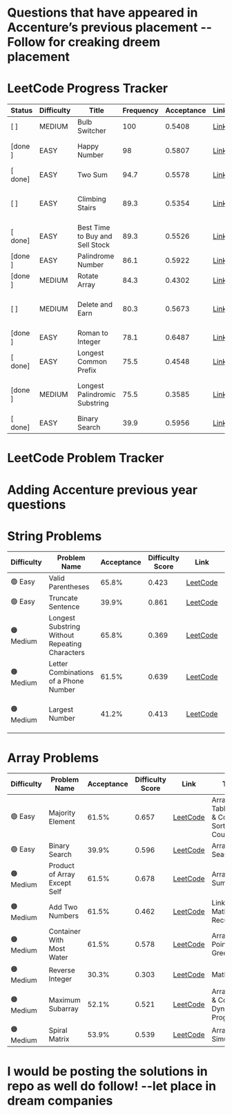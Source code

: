 # Questions that have appeared in Accenture’s previous placement -- Follow for creaking dreem placement
# LeetCode Progress Tracker

| Status | Difficulty | Title                        | Frequency | Acceptance | Link                                                                 | Topics                                      |
|--------|------------|------------------------------|-----------|------------|----------------------------------------------------------------------|---------------------------------------------|
|[ ]    | MEDIUM     | Bulb Switcher               | 100       | 0.5408         | [Link](https://leetcode.com/problems/bulb-switcher)                      | Math, Brainteaser                           |
|[done ]    | EASY       | Happy Number                | 98        | 0.5807     | [Link](https://leetcode.com/problems/happy-number)                   | Hash Table, Math, Two Pointers              |
|[ done]    | EASY       | Two Sum                     | 94.7      | 0.5578     | [Link](https://leetcode.com/problems/two-sum)                        | Array, Hash Table                           |
|[ ]    | EASY       | Climbing Stairs             | 89.3      | 0.5354         | [Link](https://leetcode.com/problems/climbing-stairs)                    | Math, Dynamic Programming, Memoization      |
|[ done]    | EASY       | Best Time to Buy and Sell Stock | 89.3   | 0.5526    | [Link](https://leetcode.com/problems/best-time-to-buy-and-sell-stock) | Array, Dynamic Programming                 |
|[done ]    | EASY       | Palindrome Number           | 86.1      | 0.5922     | [Link](https://leetcode.com/problems/palindrome-number)               | Math                                        |
|[done ]    | MEDIUM     | Rotate Array                | 84.3      | 0.4302     | [Link](https://leetcode.com/problems/rotate-array)                    | Array, Math, Two Pointers                   |
|[ ]    | MEDIUM     | Delete and Earn             | 80.3      | 0.5673         | [Link](https://leetcode.com/problems/delete-and-earn)                 | Array, Hash Table, Dynamic Programming  |
|[done ]    | EASY       | Roman to Integer            | 78.1      | 0.6487     | [Link](https://leetcode.com/problems/roman-to-integer)                | Hash Table, Math, String                    |
|[ done]    | EASY       | Longest Common Prefix       | 75.5      | 0.4548     | [Link](https://leetcode.com/problems/longest-common-prefix)           | String, Trie                                |
|[done ]    | MEDIUM     | Longest Palindromic Substring | 75.5    | 0.3585     | [Link](https://leetcode.com/problems/longest-palindromic-substring)   | Two Pointers, String, Dynamic Programming   |
|[ done]    | EASY       | Binary Search               | 39.9      | 0.5956     | [Link](https://leetcode.com/problems/binary-search)                   | Array, Binary Search                        |
# LeetCode Problem Tracker
# Adding Accenture previous year questions
# String Problems
| Difficulty   | Problem Name                                              | Acceptance | Difficulty Score | Link                                                                                   | Topics                                      |
|--------------|-----------------------------------------------------------|------------|------------------|----------------------------------------------------------------------------------------|---------------------------------------------|
| 🟢 Easy      | Valid Parentheses                                         | 65.8%      | 0.423            | [LeetCode](https://leetcode.com/problems/valid-parentheses)                           | String, Stack                               |
| 🟢 Easy      | Truncate Sentence                                         | 39.9%      | 0.861            | [LeetCode](https://leetcode.com/problems/truncate-sentence)                           | Array, String                               |
| 🟠 Medium    | Longest Substring Without Repeating Characters            | 65.8%      | 0.369            | [LeetCode](https://leetcode.com/problems/longest-substring-without-repeating-characters) | Hash Table, String, Sliding Window          |
| 🟠 Medium    | Letter Combinations of a Phone Number                     | 61.5%      | 0.639            | [LeetCode](https://leetcode.com/problems/letter-combinations-of-a-phone-number)       | Hash Table, String, Backtracking            |
| 🟠 Medium    | Largest Number                                            | 41.2%      | 0.413            | [LeetCode](https://leetcode.com/problems/largest-number)                              | Array, String, Greedy, Sorting              | 
# Array Problems
| Difficulty   | Problem Name                        | Acceptance | Difficulty Score | Link                                                                 | Topics                                                   |
|--------------|-------------------------------------|------------|------------------|----------------------------------------------------------------------|----------------------------------------------------------|
| 🟢 Easy      | Majority Element                     | 61.5%      | 0.657            | [LeetCode](https://leetcode.com/problems/majority-element)          | Array, Hash Table, Divide & Conquer, Sorting, Counting   |
| 🟢 Easy      | Binary Search                        | 39.9%      | 0.596            | [LeetCode](https://leetcode.com/problems/binary-search)             | Array, Binary Search                                     |
| 🟠 Medium    | Product of Array Except Self         | 61.5%      | 0.678            | [LeetCode](https://leetcode.com/problems/product-of-array-except-self) | Array, Prefix Sum                                      |
| 🟠 Medium    | Add Two Numbers                      | 61.5%      | 0.462            | [LeetCode](https://leetcode.com/problems/add-two-numbers)           | Linked List, Math, Recursion                             |
| 🟠 Medium    | Container With Most Water            | 61.5%      | 0.578            | [LeetCode](https://leetcode.com/problems/container-with-most-water) | Array, Two Pointers, Greedy                              |
| 🟠 Medium    | Reverse Integer                      | 30.3%      | 0.303            | [LeetCode](https://leetcode.com/problems/reverse-integer)           | Math                                                     |
| 🟠 Medium    | Maximum Subarray                     | 52.1%      | 0.521            | [LeetCode](https://leetcode.com/problems/maximum-subarray)          | Array, Divide & Conquer, Dynamic Programming             |
| 🟠 Medium    | Spiral Matrix                        | 53.9%      | 0.539            | [LeetCode](https://leetcode.com/problems/spiral-matrix)             | Array, Matrix, Simulation                                |

# I would be posting the solutions in repo as well do follow! --let place in dream companies
